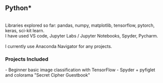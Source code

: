 <h2>Python*</h2>
<br>
Libraries explored so far: pandas, numpy, matplotlib, tensorflow, pytorch, keras, sci-kit learn. <br>
I have used VS code, Jupyter Labs / Jupyter Notebooks, Spyder, Pycharm. <br> <br>
I currently use Anaconda Navigator for any projects.

<h3>Projects Included</h3>
- Beginner basic image classification with TensorFlow
- Spyder + pyfiglet and colorama "Secret Cipher Guestbook"
